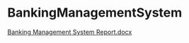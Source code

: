 # BankingManagementSystem
[Banking Management System Report.docx](https://github.com/user-attachments/files/20357656/Banking.Management.System.Report.docx)
